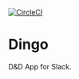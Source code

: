 [![CircleCI](https://circleci.com/gh/ibebrett/dingo.svg?style=svg)](https://circleci.com/gh/ibebrett/dingo)

# Dingo

D&D App for Slack.


